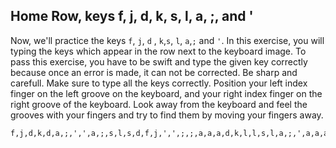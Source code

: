 

## Home Row, keys f, j, d, k, s, l, a, ;, and '

Now, we'll practice the keys `f`, `j`, `d` , `k`,`s`, `l`, `a`,`;` and `'`.
In this exercise, you will typing the keys which appear in the row next to the keyboard image. To pass this exercise, you have to be swift and type the given key correctly because once an error is made, it can not be corrected.
Be sharp and carefull. Make sure to type all the keys correctly.
Position your left index finger on the left groove on the keyboard, and your right index finger on the right groove of the keyboard. Look away from the keyboard and feel the grooves with your fingers and try to find them by moving your fingers away.


```practicetyping
f,j,d,k,d,a,;,',',a,;,s,l,s,d,f,j,',',;,;,a,a,a,d,k,l,l,s,l,a,;,',a,a,a,s,k,k,f,j,f,j,j,l,s,d,d,j,d,k,f,f
```
